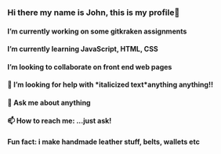 ### Hi there my name is John, this is my profile👋

<body>

<h4>I’m currently working on some gitkraken assignments</h4>
<h4> I’m currently learning JavaScript, HTML, CSS</h4>
<h4>I’m looking to collaborate on front end web pages</h4>
<h4>🤔 I’m looking for help with *italicized text*anything anything!!</h4>
<h4>💬 Ask me about anything</h4>
<h4>📫 How to reach me: ...just ask!</h4>

<h4> Fun fact: i make handmade leather stuff, belts, wallets etc </h3>
  </body>
